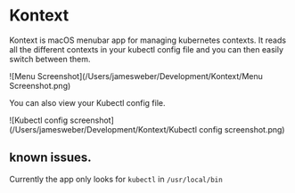 # Kontext

Kontext is macOS menubar app for managing kubernetes contexts. It reads all the different contexts in your kubectl config file and you can then easily switch between them. 



![Menu Screenshot](/Users/jamesweber/Development/Kontext/Menu Screenshot.png)



You can also view your Kubectl config file. 

![Kubectl config screenshot](/Users/jamesweber/Development/Kontext/Kubectl config screenshot.png)



## known issues. 

Currently the app only looks for `kubectl` in `/usr/local/bin`
